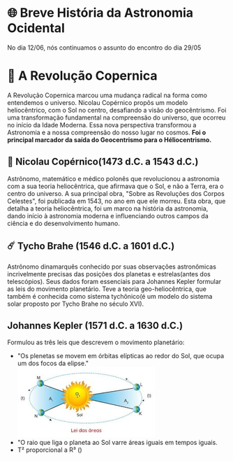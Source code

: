 # 🌐 Breve História da Astronomia Ocidental

No dia 12/06, nós continuamos o assunto do encontro do dia 29/05

# 🚩 A Revolução Copernica

A Revolução Copernica marcou uma mudança radical na forma como entendemos o universo. Nicolau Copérnico propôs um modelo heliocêntrico, com o Sol no centro, 
desafiando a visão do geocêntrismo. Foi uma transformação fundamental na compreensão do universo, que ocorreu no início da Idade Moderna. Essa nova perspectiva transformou a Astronomia e a nossa compreensão do nosso lugar no cosmos. **Foi o principal marcador da saída do Geocentrismo para o Héliocentrismo.**

## 🌌 Nicolau Copérnico(1473 d.C. a 1543 d.C.)
Astrônomo, matemático e médico polonês que revolucionou a astronomia com a sua teoria heliocêntrica, que afirmava que o Sol, e não a Terra, era o centro do universo.
A sua principal obra, "Sobre as Revoluções dos Corpos Celestes", foi publicada em 1543, no ano em que ele morreu. Esta obra, que detalha a teoria heliocêntrica, foi um marco na história da astronomia, dando início à astronomia moderna e influenciando outros campos da ciência e do desenvolvimento humano. 

## ☄️ Tycho Brahe (1546 d.C. a 1601 d.C.)
Astrônomo dinamarquês conhecido por suas observações astronômicas incrivelmente precisas das posições dos planetas e estrelas(antes dos telescópios). Seus dados foram essenciais para Johannes Kepler formular as leis do movimento planetário. Teve a teoria geo-heliocêntrica, que também é conhecida como sistema tychônico(é um modelo do sistema solar proposto por Tycho Brahe no século XVI).

## Johannes Kepler (1571 d.C. a 1630 d.C.)
Formulou as três leis que descrevem o movimento planetário:

- "Os plenetas se movem em órbitas elípticas ao redor do Sol, que ocupa um dos focos da elipse."
![Elipse](img/elipsejohanneskepler.jpg)
- "O raio que liga o planeta ao Sol varre áreas iguais em tempos iguais.
- T² proporcional a R³ ()
